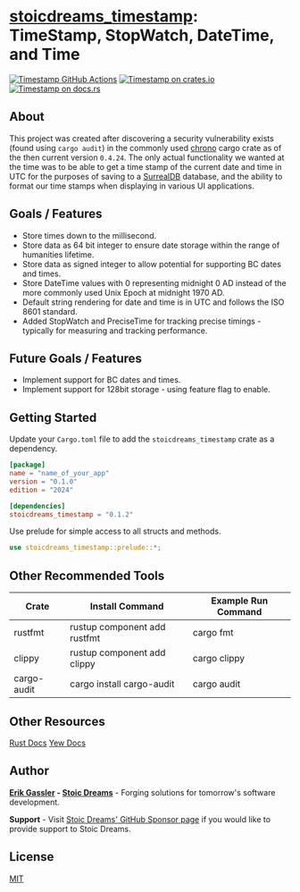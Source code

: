 # [stoicdreams_timestamp](docsrs): TimeStamp, StopWatch, DateTime, and Time

[![Timestamp GitHub Actions][gh-image]][gh-checks]
[![Timestamp on crates.io][cratesio-image]][cratesio]
[![Timestamp on docs.rs][docsrs-image]][docsrs]

[gh-image]: https://github.com/stoicdreams/timestamp/actions/workflows/deploy.yml/badge.svg
[gh-checks]: https://github.com/stoicdreams/timestamp/actions?query=branch%3Amain
[cratesio-image]: https://img.shields.io/crates/v/stoicdreams_timestamp.svg
[cratesio]: https://crates.io/crates/stoicdreams_timestamp
[docsrs-image]: https://docs.rs/stoicdreams_timestamp/badge.svg
[docsrs]: https://docs.rs/stoicdreams_timestamp

## About

This project was created after discovering a security vulnerability exists (found using `cargo audit`) in the commonly used [chrono](https://crates.io/crates/chrono) cargo crate as of the then current version `0.4.24`. The only actual functionality we wanted at the time was to be able to get a time stamp of the current date and time in UTC for the purposes of saving to a [SurrealDB](https://surrealdb.com/) database, and the ability to format our time stamps when displaying in various UI applications.

## Goals / Features

- Store times down to the millisecond.
- Store data as 64 bit integer to ensure date storage within the range of humanities lifetime.
- Store data as signed integer to allow potential for supporting BC dates and times.
- Store DateTime values with 0 representing midnight 0 AD instead of the more commonly used Unix Epoch at midnight 1970 AD.
- Default string rendering for date and time is in UTC and follows the ISO 8601 standard.
- Added StopWatch and PreciseTime for tracking precise timings - typically for measuring and tracking performance.

## Future Goals / Features

- Implement support for BC dates and times.
- Implement support for 128bit storage - using feature flag to enable.

## Getting Started

Update your `Cargo.toml` file to add the `stoicdreams_timestamp` crate as a dependency.

```toml
[package]
name = "name_of_your_app"
version = "0.1.0"
edition = "2024"

[dependencies]
stoicdreams_timestamp = "0.1.2"
```

Use prelude for simple access to all structs and methods.

```rust
use stoicdreams_timestamp::prelude::*;
```

## Other Recommended Tools

Crate | Install Command | Example Run Command
--- | --- | ---
rustfmt | rustup component add rustfmt | cargo fmt
clippy | rustup component add clippy | cargo clippy
cargo-audit | cargo install cargo-audit | cargo audit

## Other Resources

[Rust Docs](https://www.rust-lang.org/)
[Yew Docs](https://yew.rs/)

## Author

**[Erik Gassler](https://www.erikgassler.com) - [Stoic Dreams](https://www.stoicdreams.com)** - Forging solutions for tomorrow's software development.

**Support** - Visit [Stoic Dreams' GitHub Sponsor page](https://github.com/sponsors/StoicDreams) if you would like to provide support to Stoic Dreams.

## License

[MIT](../LICENSE)
